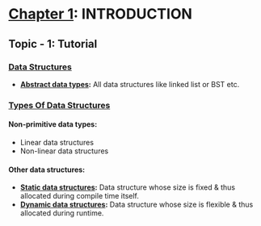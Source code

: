 # <u>Chapter 1</u>: INTRODUCTION





## **Topic - 1: Tutorial**

### <u>Data Structures</u>

- **<u>Abstract data types</u>:** All data structures like linked list or BST etc.


### <u>Types Of Data Structures</u>

#### Non-primitive data types:

- Linear data structures
- Non-linear data structures

#### Other data structures:

- **<u>Static data structures</u>:** Data structure whose size is fixed & thus allocated during compile time itself.
- **<u>Dynamic data structures</u>:** Data structure whose size is flexible & thus allocated during runtime.
